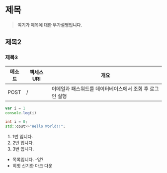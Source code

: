 # 제목
>**여기가 제목에 대한 부가설명입니다.**

## 제목2

### 제목3

|메소드|액세스URI|개요|
|-|-|-|
|POST|/|이메일과 패스워드를 데이터베이스에서 조회 후 로그인 실행|

```javascript
var i = 1
console.log(i)
```

```c++
int i = 0;
std::cout>>"Hello World!!";
```

1. 1번 입니다.
2. 2번 입니다.
5. 3번 입니다.

- 목록입니다.
  -잉?
- 히힛 신기한 마크 다운

